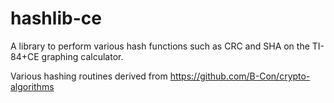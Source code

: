 # hashlib-ce
A library to perform various hash functions such as CRC and SHA on the TI-84+CE graphing calculator.

Various hashing routines derived from https://github.com/B-Con/crypto-algorithms
